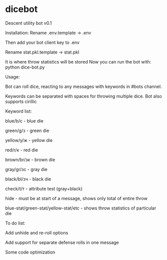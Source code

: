 # dicebot
Descent utility bot v0.1

Installation:
Rename .env.template -> .env

Then add your bot client key to .env

Rename stat.pkl.template -> stat.pkl

It is where throw statistics will be stored Now you can run the bot with:
python dice-bot.py

Usage:

Bot can roll dice, reacting to any messages with keywords in #bots channel. 

Keywords can be separated with spaces for throwing multiple dice. Bot also supports cirillic

Keyword list:

blue/b/с - blue die

green/g/з - green die

yellow/y/ж - yellow die

red/r/к - red die

brown/br/зк - brown die

gray/gr/зс - gray die

black/bl/зч - black die

check/t/т - attribute test (gray+black)

hide - must be at start of a message, shows only total of entire throw

blue-stat/green-stat/yellow-stat/etc - shows throw statistics of particular die


To do list:

Add unhide and re-roll options

Add support for separate defense rolls in one message

Some code optimization
